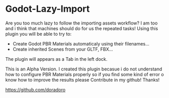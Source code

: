 # Godot-Lazy-Import
Are you too much lazy to follow the importing assets workflow? I am too and i think that machines should do for us the repeated tasks! Using this plugin you will be able to try to:

- Create Godot PBR Materials automaticaly using their filenames...
- Create inherited Scenes from your GLTF, FBX...

The plugin will appears as a Tab in the left dock.

This is an Alpha Version. I created this plugin becasue i do not understand how to configure PBR Materials properly so if you find some kind of error o know how to improve the results please Contribute in my github! Thanks!

https://github.com/doradoro
